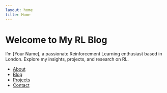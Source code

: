 ```yaml
---
layout: home
title: Home
---
```


# Welcome to My RL Blog

I’m [Your Name], a passionate Reinforcement Learning enthusiast based in London. Explore my insights, projects, and research on RL.

- [About](about)
- [Blog](blog)
- [Projects](projects)
- [Contact](contact)
